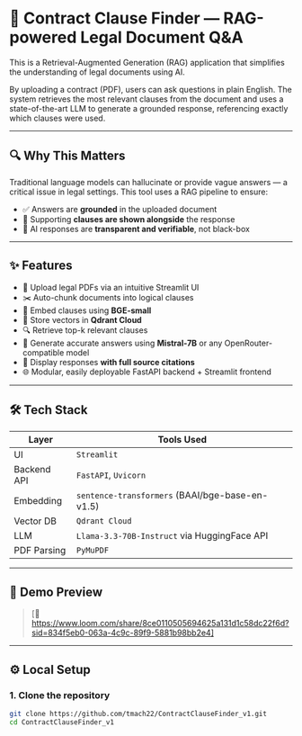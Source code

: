 # 🧠 Contract Clause Finder — RAG-powered Legal Document Q&A

This is a Retrieval-Augmented Generation (RAG) application that simplifies the understanding of legal documents using AI.

By uploading a contract (PDF), users can ask questions in plain English. The system retrieves the most relevant clauses from the document and uses a state-of-the-art LLM to generate a grounded response, referencing exactly which clauses were used.

---

## 🔍 Why This Matters

Traditional language models can hallucinate or provide vague answers — a critical issue in legal settings. This tool uses a RAG pipeline to ensure:

- ✅ Answers are **grounded** in the uploaded document
- 📄 Supporting **clauses are shown alongside** the response
- 🤖 AI responses are **transparent and verifiable**, not black-box

---

## ✨ Features

- 📎 Upload legal PDFs via an intuitive Streamlit UI
- ✂️ Auto-chunk documents into logical clauses
- 🧠 Embed clauses using **BGE-small**
- 💽 Store vectors in **Qdrant Cloud**
- 🔍 Retrieve top-k relevant clauses
- 🤖 Generate accurate answers using **Mistral-7B** or any OpenRouter-compatible model
- 💬 Display responses **with full source citations**
- 🌐 Modular, easily deployable FastAPI backend + Streamlit frontend

---

## 🛠 Tech Stack

| Layer        | Tools Used |
|--------------|------------|
| UI           | `Streamlit` |
| Backend API  | `FastAPI`, `Uvicorn` |
| Embedding    | `sentence-transformers` (BAAI/bge-base-en-v1.5) |
| Vector DB    | `Qdrant Cloud` |
| LLM          | `Llama-3.3-70B-Instruct` via HuggingFace API |
| PDF Parsing  | `PyMuPDF` |

---

## 🎥 Demo Preview

> [🔗 https://www.loom.com/share/8ce0110505694625a131d1c58dc22f6d?sid=834f5eb0-063a-4c9c-89f9-5881b98bb2e4]

---

## ⚙️ Local Setup

### 1. Clone the repository
```bash
git clone https://github.com/tmach22/ContractClauseFinder_v1.git
cd ContractClauseFinder_v1
